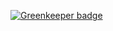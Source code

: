 

[![Greenkeeper badge](https://badges.greenkeeper.io/thecotne/big-factorial-cli.svg)](https://greenkeeper.io/)
